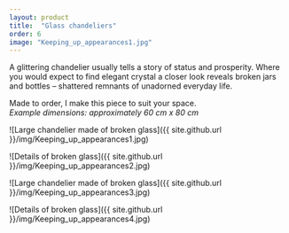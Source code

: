 ```yaml
---
layout: product
title:  "Glass chandeliers"
order: 6
image: "Keeping_up_appearances1.jpg"
---
```


A glittering chandelier usually tells a story of status and prosperity. Where you would expect to find elegant crystal a closer look reveals broken jars and bottles – shattered remnants of unadorned everyday life.

Made to order, I make this piece to suit your space.  
*Example dimensions: approximately 60 cm x 80 cm*

![Large chandelier made of broken glass]({{ site.github.url }}/img/Keeping_up_appearances1.jpg)
 
![Details of broken glass]({{ site.github.url }}/img/Keeping_up_appearances2.jpg)

![Large chandelier made of broken glass]({{ site.github.url }}/img/Keeping_up_appearances3.jpg)

![Details of broken glass]({{ site.github.url }}/img/Keeping_up_appearances4.jpg)
